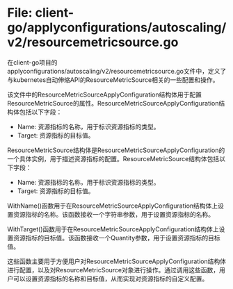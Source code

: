 # File: client-go/applyconfigurations/autoscaling/v2/resourcemetricsource.go

在client-go项目的applyconfigurations/autoscaling/v2/resourcemetricsource.go文件中，定义了与kubernetes自动伸缩API的ResourceMetricSource相关的一些配置和操作。

该文件中的ResourceMetricSourceApplyConfiguration结构体用于配置ResourceMetricSource的属性。ResourceMetricSourceApplyConfiguration结构体包括以下字段：

- Name: 资源指标的名称，用于标识资源指标的类型。
- Target: 资源指标的目标值。

ResourceMetricSource结构体是ResourceMetricSourceApplyConfiguration的一个具体实例，用于描述资源指标的配置。ResourceMetricSource结构体包括以下字段：

- Name: 资源指标的名称，用于标识资源指标的类型。
- Target: 资源指标的目标值。

WithName()函数用于在ResourceMetricSourceApplyConfiguration结构体上设置资源指标的名称。该函数接收一个字符串参数，用于设置资源指标的名称。

WithTarget()函数用于在ResourceMetricSourceApplyConfiguration结构体上设置资源指标的目标值。该函数接收一个Quantity参数，用于设置资源指标的目标值。

这些函数主要用于方便用户对ResourceMetricSourceApplyConfiguration结构体进行配置，以及对ResourceMetricSource对象进行操作。通过调用这些函数，用户可以设置资源指标的名称和目标值，从而实现对资源指标的自定义配置。

